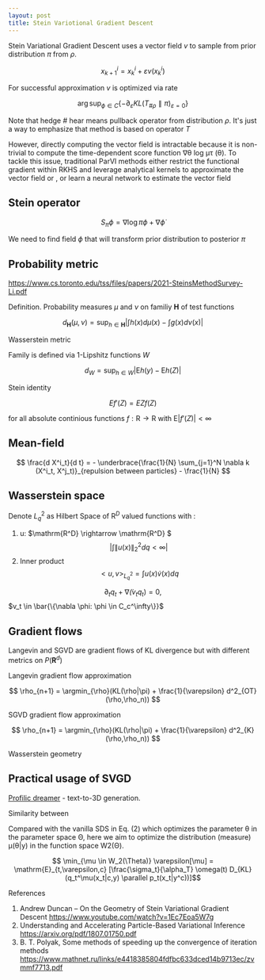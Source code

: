 ```yaml
---
layout: post
title: Stein Variotional Gradient Descent
---
```



Stein Variational Gradient Descent uses a vector field $v$ to sample from prior distribution $\pi$ from $\rho$.

$$
    x^i_{k+1} = x_k^i + \varepsilon v(x_k^i)
$$

For successful approximation $v$ is optimized via rate

$$
    \arg \sup_{\phi \in C}\{-\partial_\varepsilon KL(T_{\#\rho} \parallel \pi)_{\varepsilon=0}\}
$$

Note that hedge $\#$ hear means pullback operator from distribution $\rho$. It's just a way to emphasize that method is based on operator $T$



 However, directly computing the vector field is intractable because
it is non-trivial to compute the time-dependent score function ∇θ log µτ (θ). To tackle this issue,
traditional ParVI methods either restrict the functional gradient within RKHS and leverage analytical
kernels to approximate the vector field or , or learn a neural network to estimate the vector
field

## Stein operator

$$
    S_\pi \phi = \nabla \log \pi \phi + \nabla \dot \phi 
$$


We need to find field $\phi$ that will transform prior distribution to posterior $\pi$ 


## Probability metric

https://www.cs.toronto.edu/tss/files/papers/2021-SteinsMethodSurvey-Li.pdf

Definition. Probability measures $\mu$ and $\nu$ on familiy $\mathbf{H}$ of test functions

$$
    d_{\mathbf{H}}(\mu,
    \nu) = \sup_{h \in \mathbf{H}} \left| \int h(x)d\mu(x) - \int g(x) d\nu(x)\right|
$$

Wasserstein metric

Family is defined via 1-Lipshitz functions $W$ 

$$
    d_W = \sup_{h\in W}|\mathrm{E}h(y)-\mathrm{E}h(Z)|
$$


Stein identity

$$
    E f'(Z) = EZ f(Z)
$$

for all absolute continious functions $f: \mathrm{R} \rightarrow \mathrm{R}$ with $\mathrm{E}|f'(Z)| < \infty$

## Mean-field

$$
    \frac{d X^i_t}{d t} = - \underbrace{\frac{1}{N} \sum_{j=1}^N \nabla k (X^i_t, X^j_t)}_{repulsion between particles} - \frac{1}{N}
$$

## Wasserstein space

Denote $L^2_q$ as Hilbert Space of $\mathrm{R}^D$ valued functions with :

1. 
    u: $\mathrm{R^D} \rightarrow \mathrm{R^D}  $
    $$
        |\int\|u(x)\|^2_2 dq < \infty|
    $$
2. Inner product
    $$
        <u,v>_{L^2_q} = \int u(x) \dot v(x) dq 
    $$

$$
    \partial_t q_t + \nabla \dot (v_tq_t)=0,
$$
$v_t \in \bar{\{\nabla \phi: \phi \in C_c^\infty\}}$

## Gradient flows

Langevin and SGVD are gradient flows of KL divergence but with different metrics on $P(\mathbf{R}^d)$

Langevin gradient flow approximation

$$
    \rho_{n+1} = \argmin_{\rho}(KL(\rho|\pi) + \frac{1}{\varepsilon} d^2_{OT}(\rho,\rho_n))
$$


SGVD gradient flow approximation


$$
    \rho_{n+1} = \argmin_{\rho}(KL(\rho|\pi) + \frac{1}{\varepsilon} d^2_{K}(\rho,\rho_n))
$$

Wasserstein geometry




## Practical usage of SVGD

[Profilic dreamer](https://arxiv.org/pdf/2305.16213.pdf) - text-to-3D generation.

Similarity between 



Compared with the vanilla SDS in Eq. (2) which optimizes the parameter θ in the parameter space Θ,
here we aim to optimize the distribution (measure) µ(θ|y) in the function space W2(Θ).

$$
    \min_{\mu \in W_2(\Theta)} \varepsilon[\mu] = \mathrm{E}_{t,\varepsilon,c}
 [\frac{\sigma_t}{\alpha_T} \omega(t) D_{KL}(q_t^\mu(x_t|c,y) \parallel p_t(x_t|y^c))]$$



References
1. Andrew Duncan – On the Geometry of Stein Variational Gradient Descent
https://www.youtube.com/watch?v=1Ec7Eoa5W7g
2. Understanding and Accelerating Particle-Based Variational Inference https://arxiv.org/pdf/1807.01750.pdf
3. B. T. Polyak, Some methods of speeding up the convergence
of iteration methods https://www.mathnet.ru/links/e4418385804fdfbc633dced14b9713ec/zvmmf7713.pdf